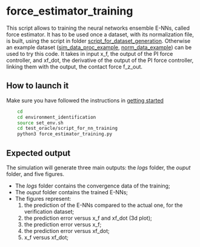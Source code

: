 # force_estimator_training

This script allows to training the neural networks ensemble E-NNs, called force estimator.
It has to be used once a dataset, with its normalization file, is built, using the script in folder [script_for_dataset_generation](../script_for_dataset_generation). Otherwise an example dataset ([sim_data_proc_example](../script_for_nn_training/example_data/sim_data_proc_example.csv), [norm_data_example](../script_for_nn_training/example_data/norm_data_example.csv)) can be used to try this code.
It takes in input x_f, the output of the PI force controller, and xf_dot, the derivative of the output of the PI force controller, linking them with the output, the contact force f_z_out.

## How to launch it

Make sure you have followed the instructions in [getting started](../../Readme.md)

```sh
    cd 
    cd environment_identification
    source set_env.sh
    cd test_oracle/script_for_nn_training
    python3 force_estimator_training.py
```

## Expected output

The simulation will generate three main outputs: the _logs_ folder, the _ouput_ folder, and five figures.

* The _logs_ folder contains the convergence data of the training;
* The _ouput_ folder contains the trained E-NNs;
* The figures represent:
  1. the prediction of the E-NNs compared to the actual one, for the verification dataset;
  2. the prediction error versus x_f and xf_dot (3d plot);
  3. the prediction error versus x_f;
  4. the prediction error versus xf_dot;
  5. x_f versus xf_dot;
